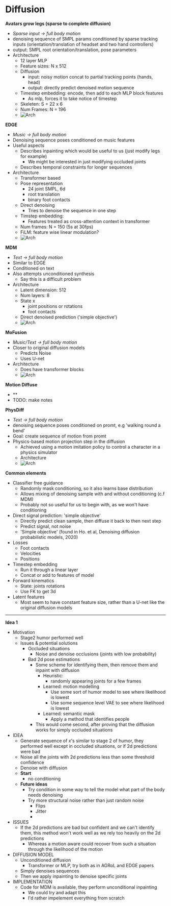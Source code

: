 
# Diffusion

**Avatars grow legs (sparse to complete diffusion)**
- *Sparse input -> full body motion*
- denoising sequence of SMPL params conditioned by sparse tracking inputs (orientation/translation of headset and two hand controllers)
- output: SMPL root orientation/translation, pose parameters
- Architecture
    - 12 layer MLP
    - Feature sizes: N x 512
    - Diffusion
        - input: noisy motion concat to partial tracking points (hands, head)
        - output: directly predict denoised motion sequence
    - Timestep embedding: encode, then add to each MLP block features
        - As mlp, forces it to take notice of timestep
    - Skeleten: S = 22 x 6
    - Num Frames: N = 196
    - ![Arch](Diffusion_pics/Avatars_grow_legs.png)

**EDGE**
- *Music -> full body motion*
- Denoising sequence poses conditioned on music features
- Useful aspects
    - Describes inpainting which would be useful to us (just modify legs for example)
        - We might be interested in just modifying occluded joints
    - Describes temporal constraints for longer sequences
- Architecture
    - Transformer based
    - Pose representation
        - 24 joint SMPL, 6d
        - root translation
        - binary foot contacts
    - Direct denoising
        - Tries to denoise the sequence in one step
    - Timstep embedding:
        - Features treated as cross-attention context in transformer
    - Num frames: N = 150 (5s at 30fps)
    - FiLM: feature wise linear modulation?
    - ![Arch](Diffusion_pics/EDGE.png)

**MDM**
- *Text -> full body motion*
- Similar to EDGE
- Conditioned on text
- Also attempts unconditioned synthesis
    - Say this is a difficult problem
- Architecture
    - Latent dimension: 512
    - Num layers: 8 
    - State x
        - joint positions or rotations
        - foot contacts
    - Direct denoised prediction ('simple objective')
    - ![Arch](Diffusion_pics/MDM.png)

**MoFusion**
- *Music/Text -> full body motion*
- Closer to original diffusion models
    - Predicts Noise 
    - Uses U-net
- Architecture
    - Does have transformer blocks
    - ![Arch](Diffusion_pics/MoFusion.png)

**Motion Diffuse**
- **
- TODO: make notes

**PhysDiff**
- *Text -> full body motion*
- denoising sequence poses conditioned on promt, e.g 'walking round a bend'
- Goal: create sequence of motion from promt
- Physics-based motion projection step in the diffusion
    - Achieved using a motion imitation policy to control a character in a
    physics simulator
    - Architecture
    - ![Arch](Diffusion_pics/PhysDiff.png)

**Common elements**
- Classifier free guidance
    - Randomly mask conditioning, so it also learns base distribution
    - Allows mixing of denoising sample with and without conditioning (c.f MDM)
    - Probably not so useful for us to begin with, as we won't have conditioning
- Direct signal prediction: 'simple objective'
    - Directly predict clean sample, then diffuse it back to then next step
    - Predict signal, not noise
    - 'Simple objective' (found in Ho. et al, Denoising diffusion probabilistic models, 2020)
- Losses
    - Foot contacts
    - Velocities
    - Positions
- Timestep embedding
    - Run it through a linear layer
    - Concat or add to features of model
- Forward kinematics
    - State: joints rotations
    - Use FK to get 3d
- Latent features
    - Most seem to have constant feature size, rather than a U-net like the original diffusion models

---
**Idea 1**

- Motivation
    - Stage2 humor performed well
    - Issues & potential solutions
        - Occluded situations
            - Noise and denoise occlusions (joints with low probability)
        - Bad 2d pose estimations
            - Some scheme for identifying them, then remove them and inpaint with diffusion
                - Heuristic: 
                    - randomly appearing joints for a few frames
                - Learned: motion modelling
                    - Use some sort of humor model to see where likelihood is lowest
                    - Use some sequence level VAE to see where likelihood is lowest
                - Learned: semantic mask
                    - Apply a method that identifies people
            - This would come second, after proving that the diffusion works for simply occluded situations
- IDEA
    - Generate sequence of $x$'s similar to stage 2 of humor, they performed well except in occluded situations, or if 2d predictions were bad
    - Noise all the joints with 2d predictions less than some threshold confidence
    - Denoise with diffusion
    - **Start**
        - no conditioning
    - **Future ideas**
        - Try condition in some way to tell the model what part of the body needs denoising
        - Try more structural noise rather than just random noise
            - Flips
            - Jitter
            - 
- ISSUES
    - If the 2d predictions are bad but confident and we can't identify them, this method won't work well as we rely too heavily on the 2d predictions
        - Whereas a motion aware could recover from such a situation through the likelihood of the motion
- DIFFUSION MODEL
    - Unconditioned diffusion
        - Transformer or MLP, try both as in AGRoL and EDGE papers
    - Simply denoises sequences
    - Then we apply inpainting to denoise specific joints
- IMPLEMENTATION
    - Code for MDM is available, they perform unconditional inpainting
        - We could try and adapt this
        - I'd rather impelement everything from scratch